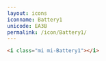 ```yaml
---
layout: icons
iconname: Battery1
unicode: EA3B
permalink: /icon/Battery1/
---
```


``` html
<i class="mi mi-Battery1"></i>
```
